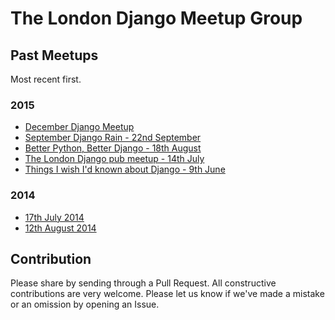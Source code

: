 # The London Django Meetup Group

## Past Meetups

Most recent first.

### 2015

* [December Django Meetup](meetups/2015-12-14.md)
* [September Django Rain - 22nd September](meetups/2015-09-22.md)
* [Better Python, Better Django - 18th August](meetups/2015-08-18.md)
* [The London Django pub meetup - 14th July](meetups/2015-07-14.md)
* [Things I wish I'd known about Django - 9th June](meetups/2015-06-09.md)

### 2014

* [17th July 2014](meetups/17-July-2014.md)
* [12th August 2014](meetups/12-August-2014.md)

## Contribution

Please share by sending through a Pull Request. All constructive contributions
are very welcome. Please let us know if we've made a mistake or an omission by
opening an Issue.
